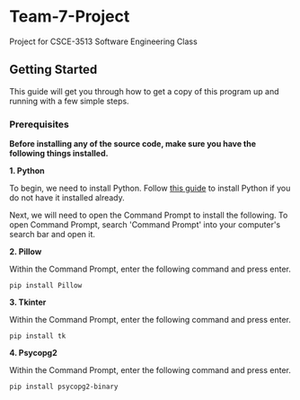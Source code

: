 # Team-7-Project
Project for CSCE-3513 Software Engineering Class

## Getting Started

This guide will get you through how to get a copy of this program up and running with a few simple steps.

### Prerequisites
**Before installing any of the source code, make sure you have the following things installed.**

**1. Python**

   To begin, we need to install Python.
   Follow [this guide](https://www.python.org/downloads/) to install Python if you do not have it installed already. 

Next, we will need to open the Command Prompt to install the following. To open Command Prompt, search 'Command Prompt' into your computer's search bar and open it.

**2. Pillow**

   Within the Command Prompt, enter the following command and press enter.
   ```
   pip install Pillow
   ```

**3. Tkinter**

   Within the Command Prompt, enter the following command and press enter.
   ```
   pip install tk
   ```

**4. Psycopg2**

   Within the Command Prompt, enter the following command and press enter.
   ```
   pip install psycopg2-binary
   ```


